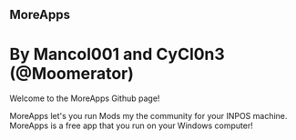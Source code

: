 ## MoreApps
# By Mancol001 and CyCl0n3 (@Moomerator)


Welcome to the MoreApps Github page!

MoreApps let's you run Mods my the community for your INPOS machine.
MoreApps is a free app that you run on your Windows computer!
